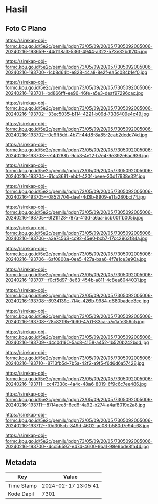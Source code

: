 # Hasil

## Foto C Plano

https://sirekap-obj-formc.kpu.go.id/5e2c/pemilu/pdpr/73/05/09/20/05/7305092005006-20240216-193659--44d118a3-536f-4944-a322-573e32bdf705.jpg

https://sirekap-obj-formc.kpu.go.id/5e2c/pemilu/pdpr/73/05/09/20/05/7305092005006-20240216-193700--1cb8d64b-e828-44a8-8e2f-ea5c084b1ef0.jpg

https://sirekap-obj-formc.kpu.go.id/5e2c/pemilu/pdpr/73/05/09/20/05/7305092005006-20240216-193701--bd866fff-ee96-46fe-a5e3-deaf97296cac.jpg

https://sirekap-obj-formc.kpu.go.id/5e2c/pemilu/pdpr/73/05/09/20/05/7305092005006-20240216-193702--33ec5035-b114-4221-b09d-7336409e4c49.jpg

https://sirekap-obj-formc.kpu.go.id/5e2c/pemilu/pdpr/73/05/09/20/05/7305092005006-20240216-193702--0e9ff5dd-4b71-44d8-8a85-2cab2dcde74d.jpg

https://sirekap-obj-formc.kpu.go.id/5e2c/pemilu/pdpr/73/05/09/20/05/7305092005006-20240216-193703--e14d288b-9cb3-4e12-b7e4-9e392e6ac936.jpg

https://sirekap-obj-formc.kpu.go.id/5e2c/pemilu/pdpr/73/05/09/20/05/7305092005006-20240216-193704--61cb3681-ebbf-4201-beee-30d17938e32f.jpg

https://sirekap-obj-formc.kpu.go.id/5e2c/pemilu/pdpr/73/05/09/20/05/7305092005006-20240216-193705--0852f704-dae1-4d3b-8909-e11a280bcf74.jpg

https://sirekap-obj-formc.kpu.go.id/5e2c/pemilu/pdpr/73/05/09/20/05/7305092005006-20240216-193705--6f21f128-787a-413d-a6aa-bcb001fb005b.jpg

https://sirekap-obj-formc.kpu.go.id/5e2c/pemilu/pdpr/73/05/09/20/05/7305092005006-20240216-193706--a3e7c563-cc92-45e0-bcb7-17cc2963f84a.jpg

https://sirekap-obj-formc.kpu.go.id/5e2c/pemilu/pdpr/73/05/09/20/05/7305092005006-20240216-193706--6af0800a-0ea5-427a-baa6-4f7e1ce3e90a.jpg

https://sirekap-obj-formc.kpu.go.id/5e2c/pemilu/pdpr/73/05/09/20/05/7305092005006-20240216-193707--f0cf5d97-8e63-454b-a811-4c8ea6044031.jpg

https://sirekap-obj-formc.kpu.go.id/5e2c/pemilu/pdpr/73/05/09/20/05/7305092005006-20240216-193708--6934139c-7f4c-426b-9984-d680badce3ce.jpg

https://sirekap-obj-formc.kpu.go.id/5e2c/pemilu/pdpr/73/05/09/20/05/7305092005006-20240216-193708--28c82195-1b60-47d1-83ca-a7c1afe356c5.jpg

https://sirekap-obj-formc.kpu.go.id/5e2c/pemilu/pdpr/73/05/09/20/05/7305092005006-20240216-193709--44c0d190-5ac8-4158-a452-1b520b242bdd.jpg

https://sirekap-obj-formc.kpu.go.id/5e2c/pemilu/pdpr/73/05/09/20/05/7305092005006-20240216-193710--8713fb5d-7b5a-42f2-a9f5-f6d6d6a57428.jpg

https://sirekap-obj-formc.kpu.go.id/5e2c/pemilu/pdpr/73/05/09/20/05/7305092005006-20240216-193711--cc47338c-4a4c-48a6-8019-6f9c6c7ee486.jpg

https://sirekap-obj-formc.kpu.go.id/5e2c/pemilu/pdpr/73/05/09/20/05/7305092005006-20240216-193711--87f4aee8-6ed6-4a92-b274-a4af8019e2a8.jpg

https://sirekap-obj-formc.kpu.go.id/5e2c/pemilu/pdpr/73/05/09/20/05/7305092005006-20240216-193712--f0d305cb-849d-4602-ac08-b580d7e94c68.jpg

https://sirekap-obj-formc.kpu.go.id/5e2c/pemilu/pdpr/73/05/09/20/05/7305092005006-20240216-193700--4cc56597-e474-4600-9ba1-98e9bde8fa44.jpg


## Metadata

| Key        | Value               |
| ---------- | ------------------- |
| Time Stamp | 2024-02-17 13:05:41 |
| Kode Dapil | 7301                |



